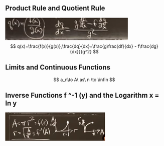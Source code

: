 ## Product Rule and Quotient Rule

![image-20230110095512579](../../../../../img/Typora/Derivatives/image-20230110095512579.png)
$$
q(x)=\frac{f(x)}{g(x)},\frac{dq}{dx}=\frac{g\frac{df}{dx} - f\frac{dg}{dx}}{g^2}
$$

## Limits and Continuous Functions

$$
a_n\to A\ as\ n \to \infin
$$

## Inverse Functions f ^-1 (y) and the Logarithm x = ln y

<img src="../../../../../img/Typora/Derivatives/image-20230110101931720.png" alt="image-20230110101931720" style="zoom:50%;" />



